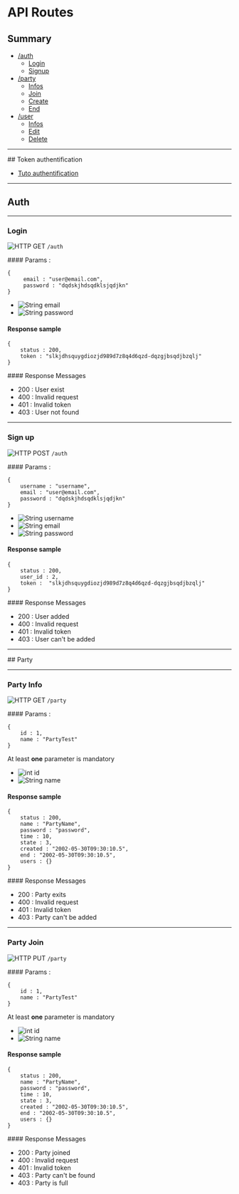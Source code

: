 # API Routes

## Summary

* [/auth](#auth)
    * [Login](#login)
    * [Signup](#sign-up)
* [/party](#party)
    * [Infos](#party-info)
    * [Join](#party-join)
    * [Create](#party-create)
    * [End](#party-end)
* [/user](#user)
    * [Infos](#user-info)
    * [Edit](#user-edit)
    * [Delete](#user-delete)

***

## Token authentification

* [Tuto authentification](http://www.meanjs.fr/jwt-lauthentification-avec-token-plutot-quavec-cookie/)

***

## Auth

***

### Login
![HTTP GET](http://gautierguillaume.com/imgs/get.png) `/auth`

#### Params : 
```JS
{
     email : "user@email.com",
     password : "dqdskjhdsqdklsjqdjkn"
}
```

* ![String](http://gautierguillaume.com/imgs/string.png) email 
* ![String](http://gautierguillaume.com/imgs/string.png) password

#### Response sample

```JS
{
    status : 200,
    token : "slkjdhsquygdiozjd989d7z8q4d6qzd-dqzgjbsqdjbzqlj"
}
```

#### Response Messages

* 200 : User exist
* 400 : Invalid request
* 401 : Invalid token
* 403 : User not found

***

### Sign up
![HTTP POST](http://gautierguillaume.com/imgs/post.png) `/auth`

#### Params : 
```JS
{
    username : "username",
    email : "user@email.com",
    password : "dqdskjhdsqdklsjqdjkn"
}
```

* ![String](http://gautierguillaume.com/imgs/string.png) username
* ![String](http://gautierguillaume.com/imgs/string.png) email 
* ![String](http://gautierguillaume.com/imgs/string.png) password  

#### Response sample

```JS
{
    status : 200,
    user_id : 2,
    token :  "slkjdhsquygdiozjd989d7z8q4d6qzd-dqzgjbsqdjbzqlj"
} 
```

#### Response Messages

* 200 : User added
* 400 : Invalid request
* 401 : Invalid token
* 403 : User can't be added

***

## Party

***

### Party Info
![HTTP GET](http://gautierguillaume.com/imgs/get.png) `/party`

#### Params : 
```JS
{
    id : 1,
    name : "PartyTest"
}
```

At least **one** parameter is mandatory
* ![int](http://gautierguillaume.com/imgs/int.png) id 
* ![String](http://gautierguillaume.com/imgs/string.png) name 

#### Response sample

```JS
{
    status : 200,
    name : "PartyName",
    password : "password",
    time : 10,
    state : 3,
    created : "2002-05-30T09:30:10.5",
    end : "2002-05-30T09:30:10.5",
    users : {}
} 
```

#### Response Messages

* 200 : Party exits
* 400 : Invalid request
* 401 : Invalid token
* 403 : Party can't be added

***

### Party Join
![HTTP PUT](http://gautierguillaume.com/imgs/put.png) `/party`

#### Params : 
```JS
{
    id : 1,
    name : "PartyTest"
}
```

At least **one** parameter is mandatory
* ![int](http://gautierguillaume.com/imgs/int.png) id 
* ![String](http://gautierguillaume.com/imgs/string.png) name 

#### Response sample

```JS
{
    status : 200,
    name : "PartyName",
    password : "password",
    time : 10,
    state : 3,
    created : "2002-05-30T09:30:10.5",
    end : "2002-05-30T09:30:10.5",
    users : {}
} 
```

#### Response Messages

* 200 : Party joined
* 400 : Invalid request
* 401 : Invalid token
* 403 : Party can't be found
* 403 : Party is full